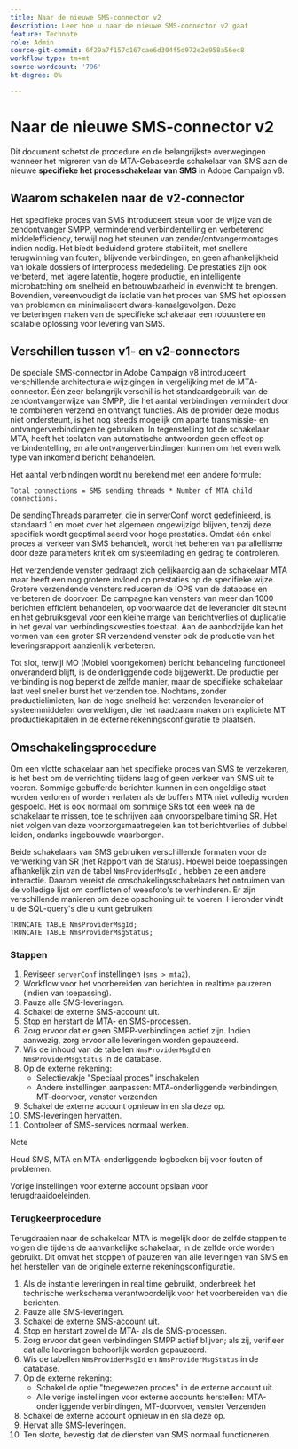 ```yaml
---
title: Naar de nieuwe SMS-connector v2
description: Leer hoe u naar de nieuwe SMS-connector v2 gaat
feature: Technote
role: Admin
source-git-commit: 6f29a7f157c167cae6d304f5d972e2e958a56ec8
workflow-type: tm+mt
source-wordcount: '796'
ht-degree: 0%

---
```


# Naar de nieuwe SMS-connector v2

Dit document schetst de procedure en de belangrijkste overwegingen wanneer het migreren van de MTA-Gebaseerde schakelaar van SMS aan de nieuwe **specifieke het processchakelaar van SMS** in Adobe Campaign v8.

## Waarom schakelen naar de v2-connector

Het specifieke proces van SMS introduceert steun voor de wijze van de zendontvanger SMPP, verminderend verbindentelling en verbeterend middelefficiency, terwijl nog het steunen van zender/ontvangermontages indien nodig. Het biedt beduidend grotere stabiliteit, met snellere terugwinning van fouten, blijvende verbindingen, en geen afhankelijkheid van lokale dossiers of interprocess mededeling. De prestaties zijn ook verbeterd, met lagere latentie, hogere productie, en intelligente microbatching om snelheid en betrouwbaarheid in evenwicht te brengen. Bovendien, vereenvoudigt de isolatie van het proces van SMS het oplossen van problemen en minimaliseert dwars-kanaalgevolgen. Deze verbeteringen maken van de specifieke schakelaar een robuustere en scalable oplossing voor levering van SMS.

## Verschillen tussen v1- en v2-connectors

De speciale SMS-connector in Adobe Campaign v8 introduceert verschillende architecturale wijzigingen in vergelijking met de MTA-connector. Één zeer belangrijk verschil is het standaardgebruik van de zendontvangerwijze van SMPP, die het aantal verbindingen vermindert door te combineren verzend en ontvangt functies. Als de provider deze modus niet ondersteunt, is het nog steeds mogelijk om aparte transmissie- en ontvangerverbindingen te gebruiken. In tegenstelling tot de schakelaar MTA, heeft het toelaten van automatische antwoorden geen effect op verbindentelling, en alle ontvangerverbindingen kunnen om het even welk type van inkomend bericht behandelen.

Het aantal verbindingen wordt nu berekend met een andere formule:

```
Total connections = SMS sending threads * Number of MTA child connections. 
```

De sendingThreads parameter, die in serverConf wordt gedefinieerd, is standaard 1 en moet over het algemeen ongewijzigd blijven, tenzij deze specifiek wordt geoptimaliseerd voor hoge prestaties. Omdat één enkel proces al verkeer van SMS behandelt, wordt het beheren van parallellisme door deze parameters kritiek om systeemlading en gedrag te controleren.

Het verzendende venster gedraagt zich gelijkaardig aan de schakelaar MTA maar heeft een nog grotere invloed op prestaties op de specifieke wijze. Grotere verzendende vensters reduceren de IOPS van de database en verbeteren de doorvoer. De campagne kan vensters van meer dan 1000 berichten efficiënt behandelen, op voorwaarde dat de leverancier dit steunt en het gebruiksgeval voor een kleine marge van berichtverlies of duplicatie in het geval van verbindingskwesties toestaat. Aan de aanbodzijde kan het vormen van een groter SR verzendend venster ook de productie van het leveringsrapport aanzienlijk verbeteren.

Tot slot, terwijl MO (Mobiel voortgekomen) bericht behandeling functioneel onveranderd blijft, is de onderliggende code bijgewerkt. De productie per verbinding is nog beperkt de zelfde manier, maar de specifieke schakelaar laat veel sneller burst het verzenden toe. Nochtans, zonder productielimieten, kan de hoge snelheid het verzenden leverancier of systeemmiddelen overweldigen, die het raadzaam maken om expliciete MT productiekapitalen in de externe rekeningsconfiguratie te plaatsen.

## Omschakelingsprocedure

Om een vlotte schakelaar aan het specifieke proces van SMS te verzekeren, is het best om de verrichting tijdens laag of geen verkeer van SMS uit te voeren. Sommige gebufferde berichten kunnen in een ongeldige staat worden verloren of worden verlaten als de buffers MTA niet volledig worden gespoeld. Het is ook normaal om sommige SRs tot een week na de schakelaar te missen, toe te schrijven aan onvoorspelbare timing SR. Het niet volgen van deze voorzorgsmaatregelen kan tot berichtverlies of dubbel leiden, ondanks ingebouwde waarborgen.

Beide schakelaars van SMS gebruiken verschillende formaten voor de verwerking van SR (het Rapport van de Status). Hoewel beide toepassingen afhankelijk zijn van de tabel `NmsProviderMsgId` , hebben ze een andere interactie. Daarom vereist de omschakelingsschakelaars het ontruimen van de volledige lijst om conflicten of weesfoto&#39;s te verhinderen. Er zijn verschillende manieren om deze opschoning uit te voeren. Hieronder vindt u de SQL-query&#39;s die u kunt gebruiken:

```
TRUNCATE TABLE NmsProviderMsgId;
TRUNCATE TABLE NmsProviderMsgStatus;
```

### Stappen

1. Reviseer `serverConf` instellingen (`sms > mta2`).
1. Workflow voor het voorbereiden van berichten in realtime pauzeren (indien van toepassing).
1. Pauze alle SMS-leveringen.
1. Schakel de externe SMS-account uit.
1. Stop en herstart de MTA- en SMS-processen.
1. Zorg ervoor dat er geen SMPP-verbindingen actief zijn. Indien aanwezig, zorg ervoor alle leveringen worden gepauzeerd.
1. Wis de inhoud van de tabellen `NmsProviderMsgId` en `NmsProviderMsgStatus` in de database.
1. Op de externe rekening:
   * Selectievakje &quot;Speciaal proces&quot; inschakelen
   * Andere instellingen aanpassen: MTA-onderliggende verbindingen, MT-doorvoer, venster verzenden
1. Schakel de externe account opnieuw in en sla deze op.
1. SMS-leveringen hervatten.
1. Controleer of SMS-services normaal werken.

>[!NOTE]
>
>Houd SMS, MTA en MTA-onderliggende logboeken bij voor fouten of problemen.
>
>Vorige instellingen voor externe account opslaan voor terugdraaidoeleinden.

### Terugkeerprocedure

Terugdraaien naar de schakelaar MTA is mogelijk door de zelfde stappen te volgen die tijdens de aanvankelijke schakelaar, in de zelfde orde worden gebruikt. Dit omvat het stoppen of pauzeren van alle leveringen van SMS en het herstellen van de originele externe rekeningsconfiguratie.

1. Als de instantie leveringen in real time gebruikt, onderbreek het technische werkschema verantwoordelijk voor het voorbereiden van die berichten.
1. Pauze alle SMS-leveringen.
1. Schakel de externe SMS-account uit.
1. Stop en herstart zowel de MTA- als de SMS-processen.
1. Zorg ervoor dat geen verbindingen SMPP actief blijven; als zij, verifieer dat alle leveringen behoorlijk worden gepauzeerd.
1. Wis de tabellen `NmsProviderMsgId` en `NmsProviderMsgStatus` in de database.
1. Op de externe rekening:
   * Schakel de optie &quot;toegewezen proces&quot; in de externe account uit.
   * Alle vorige instellingen voor externe accounts herstellen: MTA-onderliggende verbindingen, MT-doorvoer, venster Verzenden
1. Schakel de externe account opnieuw in en sla deze op.
1. Hervat alle SMS-leveringen.
1. Ten slotte, bevestig dat de diensten van SMS normaal functioneren.
